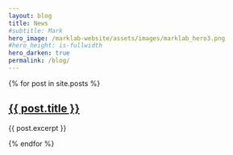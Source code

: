 ```yaml
---
layout: blog
title: News
#subtitle: Mark
hero_image: /marklab-website/assets/images/marklab_hero3.png
#hero_height: is-fullwidth
hero_darken: true
permalink: /blog/
---
```


{% for post in site.posts %}
  <h2><a href="{{ post.url | relative_url }}">{{ post.title }}</a></h2>
  <p>{{ post.excerpt }}</p>
{% endfor %}

